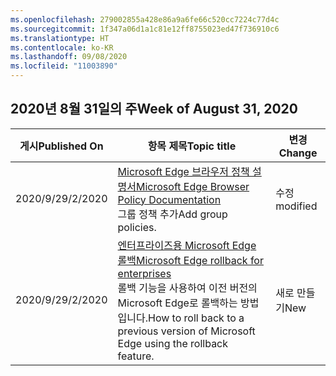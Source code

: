 ```yaml
---
ms.openlocfilehash: 279002855a428e86a9a6fe66c520cc7224c77d4c
ms.sourcegitcommit: 1f347a06d1a1c81e12ff8755023ed47f736910c6
ms.translationtype: HT
ms.contentlocale: ko-KR
ms.lasthandoff: 09/08/2020
ms.locfileid: "11003890"
---
```

<!-- This file is generated automatically each week. Changes made to this file will be overwritten.-->




## <span data-ttu-id="c057e-101">2020년 8월 31일의 주</span><span class="sxs-lookup"><span data-stu-id="c057e-101">Week of August 31, 2020</span></span>


| <span data-ttu-id="c057e-102">게시</span><span class="sxs-lookup"><span data-stu-id="c057e-102">Published On</span></span> |<span data-ttu-id="c057e-103">항목 제목</span><span class="sxs-lookup"><span data-stu-id="c057e-103">Topic title</span></span> | <span data-ttu-id="c057e-104">변경</span><span class="sxs-lookup"><span data-stu-id="c057e-104">Change</span></span> |
|------|------------|--------|
| <span data-ttu-id="c057e-105">2020/9/2</span><span class="sxs-lookup"><span data-stu-id="c057e-105">9/2/2020</span></span> | [<span data-ttu-id="c057e-106">Microsoft Edge 브라우저 정책 설명서</span><span class="sxs-lookup"><span data-stu-id="c057e-106">Microsoft Edge Browser Policy Documentation</span></span>](/DeployEdge/microsoft-edge-policies)<br><span data-ttu-id="c057e-107">그룹 정책 추가</span><span class="sxs-lookup"><span data-stu-id="c057e-107">Add group policies.</span></span> | <span data-ttu-id="c057e-108">수정</span><span class="sxs-lookup"><span data-stu-id="c057e-108">modified</span></span> |
| <span data-ttu-id="c057e-109">2020/9/2</span><span class="sxs-lookup"><span data-stu-id="c057e-109">9/2/2020</span></span> | [<span data-ttu-id="c057e-110">엔터프라이즈용 Microsoft Edge 롤백</span><span class="sxs-lookup"><span data-stu-id="c057e-110">Microsoft Edge rollback for enterprises</span></span>](/DeployEdge/edge-learnmore-rollback)<br><span data-ttu-id="c057e-111">롤백 기능을 사용하여 이전 버전의 Microsoft Edge로 롤백하는 방법입니다.</span><span class="sxs-lookup"><span data-stu-id="c057e-111">How to roll back to a previous version of Microsoft Edge using the rollback feature.</span></span> | <span data-ttu-id="c057e-112">새로 만들기</span><span class="sxs-lookup"><span data-stu-id="c057e-112">New</span></span> 
